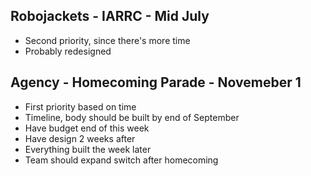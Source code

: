Robojackets - IARRC - Mid July
------------------------------
 - Second priority, since there's more time
 - Probably redesigned
 
Agency - Homecoming Parade - Novemeber 1
----------------------------------------
 - First priority based on time
 - Timeline, body should be built by end of September
 - Have budget end of this week
 - Have design 2 weeks after
 - Everything built the week later
 - Team should expand switch after homecoming
